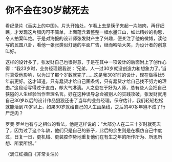 # 你不会在30岁就死去

看纪录片《舌尖上的中国》。片头开始处，乍看上去是筷子夹起一片腊肉，再仔细瞧，才发现这片腊肉可不简单，上面蕴含着整整一幅水墨江山，如此精妙的构思，令人拍案叫绝。于是对海报的设计师张发财产生了兴趣，便关注了他的微博，读他写的民国八卦，看他一张张类似灯谜的平面广告，继而哈哈大笑，为设计者的创意叫好。

这样的设计多了，张发财自己也很得意，于是在其中一项设计的后面附上了创作心得：“我23岁时，业务经理跟我说：‘兄弟，人一过30岁就没创造力和想象力了。’当时真受他影响，以为过了那个岁数就完了……这是我30岁时的设计，现在做得比5年前更好。这才知道，只有蠢货才给自己画条线，只有蠢货才给自己找不努力的理由。”这段话写得过于直白，却大气淋漓。人之患在于好为人师，总有些人会把自己狭隘的人生经验当作至理名言。好在这种误导总会被别人的实践攻破，张发财就用自己30岁以后的设计作品狠狠还击了当年的业务经理。保守估计，我们轻轻松松就能活到70岁以上，如果30岁就给自己的人生画条线，之后的40多年岂不成了行尸走肉？

罗曼·罗兰也有与之相似的看法，他是这样说的：“大部分人在二三十岁时就死去了，因为过了这个年龄，他们只是自己的影子，此后的余生则是在模仿自己中度过，日复一日，更机械、更装腔作势地重复他们在有生之年的所作所为、所思所想、所爱所恨。”

（满江红摘自《非常关注》）